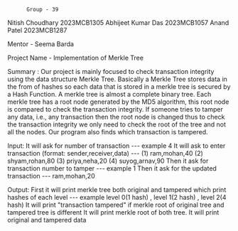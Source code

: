           Group - 39
Nitish Choudhary         2023MCB1305
Abhijeet Kumar Das       2023MCB1057
Anand Patel              2023MCB1287

Mentor - Seema Barda     

Project Name - Implementation of Merkle Tree

Summary : 
Our project is mainly focused to check transaction integrity using the data structure Merkle Tree. 
Basically a Merkle Tree stores data in the from of hashes so each data that is stored in a merkle
tree is secured by a Hash Function. A merkle tree is almost a complete binary tree. Each merkle tree has 
a root node generated by the MD5 algorithm, this root node is compared to check the transaction integrity.
If someone tries to tamper any data, i.e., any transaction then the root node is changed thus to check the 
transaction integrity we only need to check the root of the tree and not all the nodes. Our program also 
finds which transaction is tampered.

Input:
     It will ask for number of transaction ---  example 4
     It will ask to enter transaction (format: sender,receiver,data) --- (1) ram,mohan,40
                                                                         (2) shyam,rohan,80
                                                                         (3) priya,neha,20
                                                                         (4) suyog,arnav,90
    Then it ask for transaction number to tamper --- example 1
    Then it ask for the updated transaction      --- ram,mohan,20

Output:
    First it will print merkle tree both original and tampered which print hashes of each level --- example level 0(1 hash) , level 1(2 hash) , level 2(4 hash)
    It will print "transaction tampered" if merkle root of original tree and tampered tree is different
    It will print merkle root of both tree.
    It will print original and tampered data
